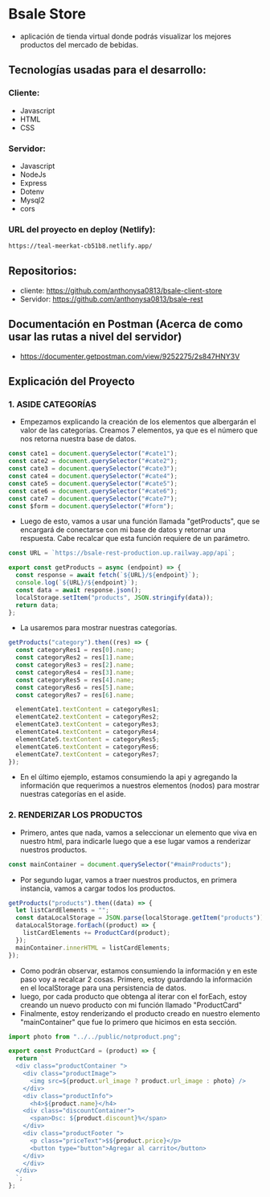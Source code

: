 # Bsale Store

- aplicación de tienda virtual donde podrás visualizar los mejores productos del mercado de bebidas.

## Tecnologías usadas para el desarrollo:

### Cliente:

- Javascript
- HTML
- CSS

### Servidor:

- Javascript
- NodeJs
- Express
- Dotenv
- Mysql2
- cors

### URL del proyecto en deploy (Netlify):

```bash
https://teal-meerkat-cb51b8.netlify.app/
```

## Repositorios:

- cliente: https://github.com/anthonysa0813/bsale-client-store
- Servidor: https://github.com/anthonysa0813/bsale-rest

## Documentación en Postman (Acerca de como usar las rutas a nivel del servidor)

- https://documenter.getpostman.com/view/9252275/2s847HNY3V

## Explicación del Proyecto

### 1. ASIDE CATEGORÍAS

- Empezamos explicando la creación de los elementos que albergarán el valor de las categorías. Creamos 7 elementos, ya que es el número que nos retorna nuestra base de datos.

```js
const cate1 = document.querySelector("#cate1");
const cate2 = document.querySelector("#cate2");
const cate3 = document.querySelector("#cate3");
const cate4 = document.querySelector("#cate4");
const cate5 = document.querySelector("#cate5");
const cate6 = document.querySelector("#cate6");
const cate7 = document.querySelector("#cate7");
const $form = document.querySelector("#form");
```

- Luego de esto, vamos a usar una función llamada "getProducts", que se encargará de conectarse con mi base de datos y retornar una respuesta. Cabe recalcar que esta función requiere de un parámetro.

```js
const URL = `https://bsale-rest-production.up.railway.app/api`;

export const getProducts = async (endpoint) => {
  const response = await fetch(`${URL}/${endpoint}`);
  console.log(`${URL}/${endpoint}`);
  const data = await response.json();
  localStorage.setItem("products", JSON.stringify(data));
  return data;
};
```

- La usaremos para mostrar nuestras categorías.

```js
getProducts("category").then((res) => {
  const categoryRes1 = res[0].name;
  const categoryRes2 = res[1].name;
  const categoryRes3 = res[2].name;
  const categoryRes4 = res[3].name;
  const categoryRes5 = res[4].name;
  const categoryRes6 = res[5].name;
  const categoryRes7 = res[6].name;

  elementCate1.textContent = categoryRes1;
  elementCate2.textContent = categoryRes2;
  elementCate3.textContent = categoryRes3;
  elementCate4.textContent = categoryRes4;
  elementCate5.textContent = categoryRes5;
  elementCate6.textContent = categoryRes6;
  elementCate7.textContent = categoryRes7;
});
```

- En el último ejemplo, estamos consumiendo la api y agregando la información que requerimos a nuestros elementos (nodos) para mostrar nuestras categorías en el aside.

### 2. RENDERIZAR LOS PRODUCTOS

- Primero, antes que nada, vamos a seleccionar un elemento que viva en nuestro html, para indicarle luego que a ese lugar vamos a renderizar nuestros productos.

```js
const mainContainer = document.querySelector("#mainProducts");
```

- Por segundo lugar, vamos a traer nuestros productos, en primera instancia, vamos a cargar todos los productos.

```js
getProducts("products").then((data) => {
  let listCardElements = "";
  const dataLocalStorage = JSON.parse(localStorage.getItem("products"));
  dataLocalStorage.forEach((product) => {
    listCardElements += ProductCard(product);
  });
  mainContainer.innerHTML = listCardElements;
});
```

- Como podrán observar, estamos consumiendo la información y en este paso voy a recalcar 2 cosas. Primero, estoy guardando la información en el localStorage para una persistencia de datos.
- luego, por cada producto que obtenga al iterar con el forEach, estoy creando un nuevo producto con mi función llamado "ProductCard"
- Finalmente, estoy renderizando el producto creado en nuestro elemento "mainContainer" que fue lo primero que hicimos en esta sección.

```js
import photo from "../../public/notproduct.png";

export const ProductCard = (product) => {
  return `
  <div class="productContainer ">
    <div class="productImage">
      <img src=${product.url_image ? product.url_image : photo} />
    </div>
    <div class="productInfo">
      <h4>${product.name}</h4>
    <div class="discountContainer">
      <span>Dsc: ${product.discount}%</span>
    </div>
    <div class="productFooter ">
      <p class="priceText">$${product.price}</p>
      <button type="button">Agregar al carrito</button>
    </div>
    </div>
  </div>
  `;
};
```
